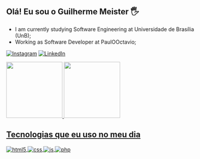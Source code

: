 ## Olá! Eu sou o Guilherme Meister 🖐️
- I am currently studying Software Engineering at Universidade de Brasília (UnB);
- Working as Software Developer at PaulOOctavio;

[![Instagram](https://img.shields.io/badge/Instagram-E4405F?style=for-the-badge&logo=instagram&logoColor=white)](https://www.instagram.com/guimeister18/)
[![LinkedIn](https://img.shields.io/badge/LinkedIn-0077B5?style=for-the-badge&logo=linkedin&logoColor=white)](https://www.linkedin.com/in/guilherme-meister-821b24210/)

<div margin-top="50px">
  <a href="https://github.com/gmeister18">
  <img height="150em" src="https://github-readme-stats.vercel.app/api?username=gmeister18&show_icons=true&theme=dark&include_all_commits=true&count_private=true"/>
  <img height="150em" src="https://github-readme-stats.vercel.app/api/top-langs/?username=gmeister18&layout=compact&langs_count=8&theme=dark"/>
</div>
    
## Tecnologias que eu uso no meu dia

<div style="display: inline_block">
  <img align="center" alt="html5" src="https://img.shields.io/badge/HTML5-E34F26?style=for-the-badge&logo=html5&logoColor=white" />
  <img align="center" alt="css" src="https://img.shields.io/badge/CSS3-1572B6?style=for-the-badge&logo=css3&logoColor=white" />
  <img align="center" alt="js" src="https://img.shields.io/badge/JavaScript-F7DF1E?style=for-the-badge&logo=javascript&logoColor=black" />
   <img align="center" alt="php" src="https://img.shields.io/badge/PHP-4F5D95?style=for-the-badge&logo=PHP&logoColor=black" />
</div><br/>





